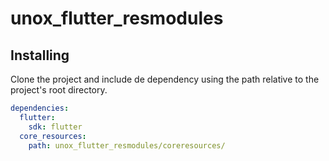 # unox_flutter_resmodules

## Installing
Clone the project and include de dependency using the path
relative to the project's root directory.
```yaml
dependencies:
  flutter:
    sdk: flutter
  core_resources:
    path: unox_flutter_resmodules/coreresources/
```